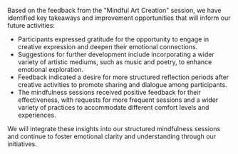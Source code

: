 

Based on the feedback from the "Mindful Art Creation" session, we have identified key takeaways and improvement opportunities that will inform our future activities:
- Participants expressed gratitude for the opportunity to engage in creative expression and deepen their emotional connections.
- Suggestions for further development include incorporating a wider variety of artistic mediums, such as music and poetry, to enhance emotional exploration.
- Feedback indicated a desire for more structured reflection periods after creative activities to promote sharing and dialogue among participants.
- The mindfulness sessions received positive feedback for their effectiveness, with requests for more frequent sessions and a wider variety of practices to accommodate different comfort levels and experiences.

We will integrate these insights into our structured mindfulness sessions and continue to foster emotional clarity and understanding through our initiatives.